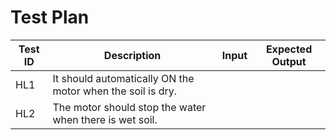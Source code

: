 # Test Plan
| Test ID | Description | Input | Expected Output |
| ------- | ----------- | ----- | --------------- |
| HL1 | It should automatically ON the motor when the soil is dry.|
| HL2 | The motor should stop the water when there is wet soil.|
